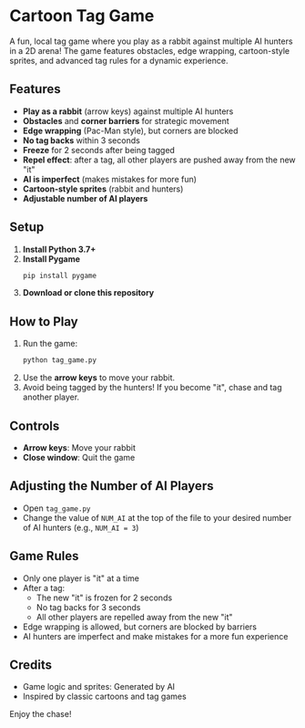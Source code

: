 # Cartoon Tag Game

A fun, local tag game where you play as a rabbit against multiple AI hunters in a 2D arena! The game features obstacles, edge wrapping, cartoon-style sprites, and advanced tag rules for a dynamic experience.

## Features
- **Play as a rabbit** (arrow keys) against multiple AI hunters
- **Obstacles** and **corner barriers** for strategic movement
- **Edge wrapping** (Pac-Man style), but corners are blocked
- **No tag backs** within 3 seconds
- **Freeze** for 2 seconds after being tagged
- **Repel effect**: after a tag, all other players are pushed away from the new "it"
- **AI is imperfect** (makes mistakes for more fun)
- **Cartoon-style sprites** (rabbit and hunters)
- **Adjustable number of AI players**

## Setup
1. **Install Python 3.7+**
2. **Install Pygame**
   ```bash
   pip install pygame
   ```
3. **Download or clone this repository**

## How to Play
1. Run the game:
   ```bash
   python tag_game.py
   ```
2. Use the **arrow keys** to move your rabbit.
3. Avoid being tagged by the hunters! If you become "it", chase and tag another player.

## Controls
- **Arrow keys**: Move your rabbit
- **Close window**: Quit the game

## Adjusting the Number of AI Players
- Open `tag_game.py`
- Change the value of `NUM_AI` at the top of the file to your desired number of AI hunters (e.g., `NUM_AI = 3`)

## Game Rules
- Only one player is "it" at a time
- After a tag:
  - The new "it" is frozen for 2 seconds
  - No tag backs for 3 seconds
  - All other players are repelled away from the new "it"
- Edge wrapping is allowed, but corners are blocked by barriers
- AI hunters are imperfect and make mistakes for a more fun experience

## Credits
- Game logic and sprites: Generated by AI
- Inspired by classic cartoons and tag games

Enjoy the chase! 